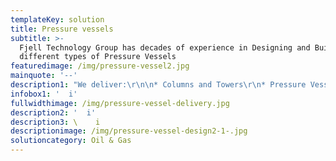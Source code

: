 ```yaml
---
templateKey: solution
title: Pressure vessels
subtitle: >-
  Fjell Technology Group has decades of experience in Designing and Building
  different types of Pressure Vessels
featuredimage: /img/pressure-vessel2.jpg
mainquote: '--'
description1: "We deliver:\r\n\n* Columns and Towers\r\n* Pressure Vessels\r\n* Reactors\r\n* Separators\r\n* Knock-Out Drums\r\n* HP / LP Scrubbers\r\n* Glycol Contactor\r\n* Adsorbers\r\n* Hyperbaric Test Chambers"
infobox1: '  i'
fullwidthimage: /img/pressure-vessel-delivery.jpg
description2: '  i'
description3: \    i
descriptionimage: /img/pressure-vessel-design2-1-.jpg
solutioncategory: Oil & Gas
---
```


